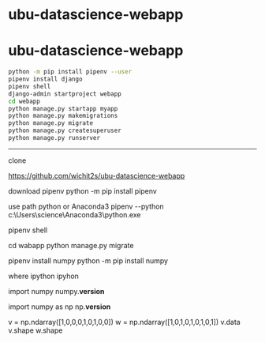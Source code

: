 # ubu-datascience-webapp

# ubu-datascience-webapp

```sh
python -m pip install pipenv --user
pipenv install django
pipenv shell
django-admin startproject webapp
cd webapp
python manage.py startapp myapp
python manage.py makemigrations
python manage.py migrate
python manage.py createsuperuser
python manage.py runserver
```


-------------------------------------------------------------------------------

clone 

https://github.com/wichit2s/ubu-datascience-webapp

download pipenv
python -m pip install pipenv


use path python or Anaconda3
pipenv --python c:\Users\science\Anaconda3\python.exe

pipenv shell


cd wabapp 
python manage.py migrate

pipenv install numpy
python -m pip install numpy

where ipython
ipyhon 

import numpy 
numpy.__version__

import numpy as np
np.__version__

v = np.ndarray([1,0,0,0,1,0,1,0,0])
w = np.ndarray([1,0,1,0,1,0,1,0,1])
v.data
v.shape
w.shape
